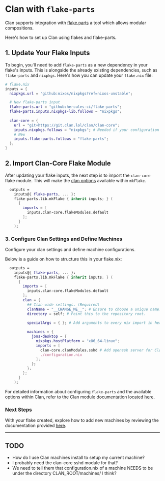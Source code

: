 # Clan with `flake-parts`

Clan supports integration with [flake.parts](https://flake.parts/) a tool which allows modular compositions.

Here's how to set up Clan using flakes and flake-parts.

## 1. Update Your Flake Inputs

To begin, you'll need to add `flake-parts` as a new dependency in your flake's inputs. This is alongside the already existing dependencies, such as `flake-parts` and `nixpkgs`. Here's how you can update your `flake.nix` file:

```nix
# flake.nix
inputs = {
  nixpkgs.url = "github:nixos/nixpkgs?ref=nixos-unstable";

  # New flake-parts input
  flake-parts.url = "github:hercules-ci/flake-parts";
  flake-parts.inputs.nixpkgs-lib.follows = "nixpkgs";
  
  clan-core = {
    url = "git+https://git.clan.lol/clan/clan-core";
    inputs.nixpkgs.follows = "nixpkgs"; # Needed if your configuration uses nixpkgs unstable.
    # New
    inputs.flake-parts.follows = "flake-parts";
  };
}
```

## 2. Import Clan-Core Flake Module

After updating your flake inputs, the next step is to import the `clan-core` flake module. This will make the [clan options](https://git.clan.lol/clan/clan-core/src/branch/main/flakeModules/clan.nix) available within `mkFlake`.

```nix
  outputs =
    inputs@{ flake-parts, ... }:
    flake-parts.lib.mkFlake { inherit inputs; } (
      {
        imports = [
          inputs.clan-core.flakeModules.default
        ];
      }
    );
```

### 3. Configure Clan Settings and Define Machines

Configure your clan settings and define machine configurations.

Below is a guide on how to structure this in your flake.nix:

```nix
  outputs =
    inputs@{ flake-parts, ... }:
    flake-parts.lib.mkFlake { inherit inputs; } (
      {
        imports = [
          inputs.clan-core.flakeModules.default
        ];
        clan = {
          ## Clan wide settings. (Required)
          clanName = "__CHANGE_ME__"; # Ensure to choose a unique name.
          directory = self; # Point this to the repository root.

          specialArgs = { }; # Add arguments to every nix import in here
          
          machines = {
            jons-desktop = {
              nixpkgs.hostPlatform = "x86_64-linux";
              imports = [
                clan-core.clanModules.sshd # Add openssh server for Clan management
                ./configuration.nix
              ];
            };
          };
        };
      }
    );
```

For detailed information about configuring `flake-parts` and the available options within Clan,
refer to the Clan module documentation located [here](https://git.clan.lol/clan/clan-core/src/branch/main/flakeModules/clan.nix).

### Next Steps

With your flake created, explore how to add new machines by reviewing the documentation provided [here](machines.md).

---

## TODO

* How do I use Clan machines install to setup my current machine?
* I probably need the clan-core sshd module for that?
* We need to tell them that configuration.nix of a machine NEEDS to be under the directory CLAN_ROOT/machines/<machine-name> I think?